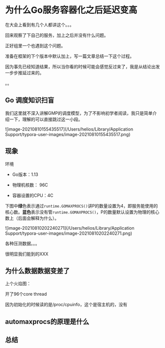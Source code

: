 # 为什么Go服务容器化之后延迟变高



在大会上看到有几个人都讲这个。。。

回来观察了下自己的服务，加上之后并没有什么问题。

正好组里一个也遇到这个问题。



准备在框架的下个版本中默认加上，写一篇文章总结一下这个过程。

因为事先已经知道结果，所以当你看的时候可能会感觉反过来了，我是从结论出发一步步推延过来的。

。。

## Go 调度知识扫盲

我们这里就不深入讲解GMP的调度模型，为了不影响初学者阅读，我只是简单介绍一下，理解的可以直接跳过这一小段。

![image-20210810155435517](/Users/helios/Library/Application Support/typora-user-images/image-20210810155435517.png)



## 现象

环境

- Go版本：1.13

- 物理机核数： 96C
- 容器设置的CPU：4C

下图中**绿**色表示通过`runtime.GOMAXPROCS()`讲P的数量设置为4，即服务能使用的核心数。**蓝色**表示没有管`runtime.GOMAXPROCS()`，P的数量默认设置为物理的核心数上（后面会解释为什么）。



![image-20210810202240271](/Users/helios/Library/Application Support/typora-user-images/image-20210810202240271.png)

各种压测数据。。。



很明显我们能到的XXX



## 为什么数据数据变差了



上个火焰图：



开了96个core thread



因为初始化的时候读的是/proc/cpuinfo，这个是宿主机的，没有



## automaxprocs的原理是什么



## 总结

